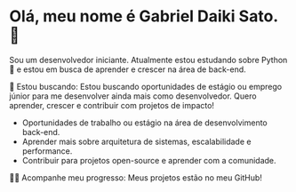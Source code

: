 # Olá, meu nome é Gabriel Daiki Sato. 👋
Sou um desenvolvedor iniciante. Atualmente estou estudando sobre Python 🐍 e estou em busca de aprender e crescer na área de back-end.

🌱 Estou buscando:
Estou buscando oportunidades de estágio ou emprego júnior para me desenvolver ainda mais como desenvolvedor. Quero aprender, crescer e contribuir com projetos de impacto!
- Oportunidades de trabalho ou estágio na área de desenvolvimento back-end.
- Aprender mais sobre arquitetura de sistemas, escalabilidade e performance.
- Contribuir para projetos open-source e aprender com a comunidade.

👨‍💻 Acompanhe meu progresso:
Meus projetos estão no meu GitHub!
